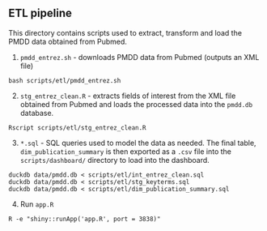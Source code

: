 ## ETL pipeline

This directory contains scripts used to extract, transform and load the PMDD data obtained from Pubmed. 

1. `pmdd_entrez.sh` - downloads PMDD data from Pubmed (outputs an XML file)

```{bash}
bash scripts/etl/pmdd_entrez.sh
```

2. `stg_entrez_clean.R` - extracts fields of interest from the XML file obtained from Pubmed and loads the processed data into the `pmdd.db` database. 
```{bash}
Rscript scripts/etl/stg_entrez_clean.R
```

3. `*.sql` - SQL queries used to model the data as needed. The final table, `dim_publication_summary` is then exported as a `.csv` file into the `scripts/dashboard/` directory to load into the dashboard. 

```{bash}
duckdb data/pmdd.db < scripts/etl/int_entrez_clean.sql
duckdb data/pmdd.db < scripts/etl/stg_keyterms.sql
duckdb data/pmdd.db < scripts/etl/dim_publication_summary.sql
```

4. Run `app.R`

```{bash}
R -e "shiny::runApp('app.R', port = 3838)"
```

